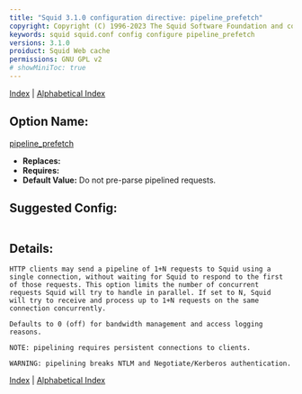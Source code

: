 ```yaml
---
title: "Squid 3.1.0 configuration directive: pipeline_prefetch"
copyright: Copyright (C) 1996-2023 The Squid Software Foundation and contributors
keywords: squid squid.conf config configure pipeline_prefetch
versions: 3.1.0
proiduct: Squid Web cache
permissions: GNU GPL v2
# showMiniToc: true
---
```

[Index](index#toc_pipeline_prefetch) | [Alphabetical Index](index_all#toc_pipeline_prefetch)

## Option Name:
[pipeline_prefetch](#pipeline_prefetch)
 * **Replaces:** 
 * **Requires:** 
 * **Default Value:** Do not pre-parse pipelined requests.


## Suggested Config:
```plaintext

```

## Details:

	HTTP clients may send a pipeline of 1+N requests to Squid using a
	single connection, without waiting for Squid to respond to the first
	of those requests. This option limits the number of concurrent
	requests Squid will try to handle in parallel. If set to N, Squid
	will try to receive and process up to 1+N requests on the same
	connection concurrently.

	Defaults to 0 (off) for bandwidth management and access logging
	reasons.

	NOTE: pipelining requires persistent connections to clients.

	WARNING: pipelining breaks NTLM and Negotiate/Kerberos authentication.



[Index](index#toc_pipeline_prefetch) | [Alphabetical Index](index_all#toc_pipeline_prefetch)

